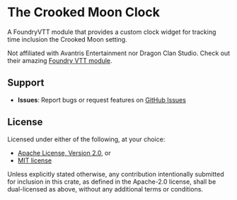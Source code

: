 # The Crooked Moon Clock

A FoundryVTT module that provides a custom clock widget for tracking time inclusion
the Crooked Moon setting.

Not affiliated with Avantris Entertainment nor Dragon Clan Studio.
Check out their amazing [Foundry VTT module](https://foundryvtt.com/packages/the-crooked-moon-2014).

## Support

- **Issues**: Report bugs or request features on [GitHub Issues](https://github.com/K-JBoon/tcm-clock/issues)

## License

Licensed under either of the following, at your choice:

- [Apache License, Version 2.0](https://github.com/K-JBoon/tcm-clock/blob/master/LICENSE-APACHE.txt), or
- [MIT license](https://github.com/K-JBoon/tcm-clock/blob/master/LICENSE-MIT.txt)

Unless explicitly stated otherwise, any contribution intentionally submitted
for inclusion in this crate, as defined in the Apache-2.0 license, shall
be dual-licensed as above, without any additional terms or conditions.
